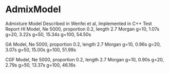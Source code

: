 AdmixModel
==========
Admixture Model Described in Wenfei et al, Implemented in C++
Test Report
HI Model, Ne 5000, proportion 0.2, length 2.7 Morgan
g=10, 1.07s
g=20, 3.22s
g=50, 15.34s
g=100, 54.50s

GA Model, Ne 5000, proportion 0.2, length 2.7 Morgan
g=10, 0.96s
g=20, 3.07s
g=50, 15.00s
g=100, 51.99s

CGF Model, Ne 5000, proportion 0.2, length 2.7 Morgan
g=10, 0.90s
g=20, 2.79s
g=50, 13.37s
g=100, 46.16s
